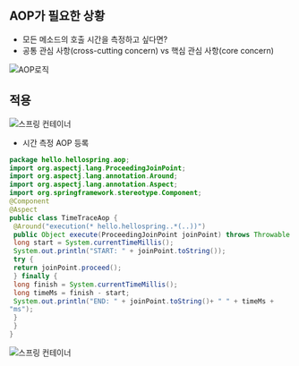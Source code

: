 ## AOP가 필요한 상황

-   모든 메소드의 호출 시간을 측정하고 싶다면?
-   공통 관심 사항(cross-cutting concern) vs 핵심 관심 사항(core concern)

![AOP로직](https://user-images.githubusercontent.com/51367515/103616819-7acb3000-4f70-11eb-9b1a-07f57c842288.PNG)

## 적용

![스프링 컨테이너](https://user-images.githubusercontent.com/51367515/103617554-caf6c200-4f71-11eb-8b67-2b79081879bc.PNG)

-   시간 측정 AOP 등록

```java
package hello.hellospring.aop;
import org.aspectj.lang.ProceedingJoinPoint;
import org.aspectj.lang.annotation.Around;
import org.aspectj.lang.annotation.Aspect;
import org.springframework.stereotype.Component;
@Component
@Aspect
public class TimeTraceAop {
 @Around("execution(* hello.hellospring..*(..))")
 public Object execute(ProceedingJoinPoint joinPoint) throws Throwable {
 long start = System.currentTimeMillis();
 System.out.println("START: " + joinPoint.toString());
 try {
 return joinPoint.proceed();
 } finally {
 long finish = System.currentTimeMillis();
 long timeMs = finish - start;
 System.out.println("END: " + joinPoint.toString()+ " " + timeMs +
"ms");
 }
 }
}
```

![스프링 컨테이너](https://user-images.githubusercontent.com/51367515/103618090-b49d3600-4f72-11eb-94f6-235af1d8a509.PNG)
